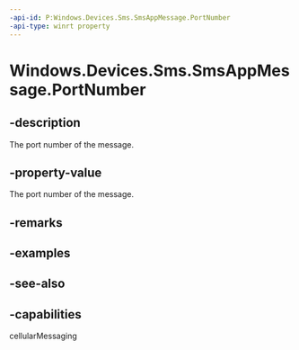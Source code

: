 ```yaml
---
-api-id: P:Windows.Devices.Sms.SmsAppMessage.PortNumber
-api-type: winrt property
---
```


<!-- Property syntax
public int PortNumber { get;  set; }
-->

# Windows.Devices.Sms.SmsAppMessage.PortNumber

## -description
The port number of the message.

## -property-value
The port number of the message.

## -remarks

## -examples

## -see-also


## -capabilities
cellularMessaging